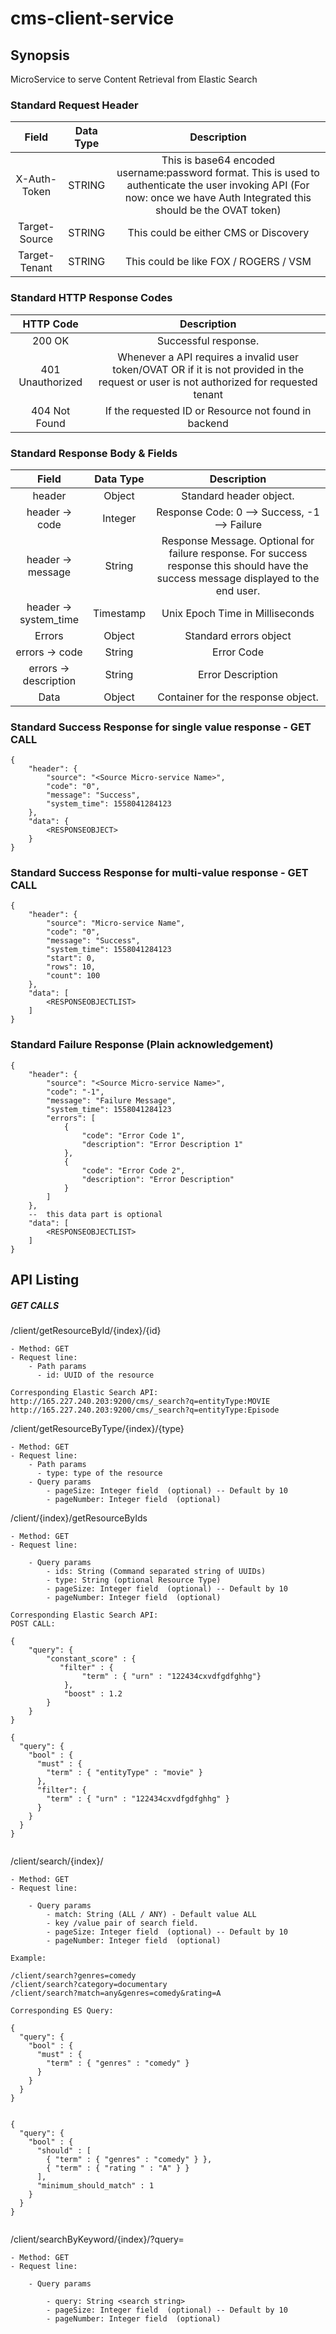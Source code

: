 # cms-client-service



## Synopsis

MicroService to serve Content Retrieval from Elastic Search


### Standard Request Header

| Field | Data Type | Description |
| :---:   |   :---:   |   :---:              |
| X-Auth-Token    | STRING | This is base64 encoded username:password format. This is used to authenticate the user invoking API (For now: once we have Auth Integrated this should be the OVAT token)	|
| Target-Source    | STRING | This could be either CMS or Discovery	|
| Target-Tenant    | STRING | This could be like FOX / ROGERS / VSM	|


### Standard HTTP Response Codes

| HTTP Code | Description |
| :---:   |   :---:   |
| 200 OK    | Successful response. |
| 401 Unauthorized    | Whenever a API requires a invalid user token/OVAT OR if it is not provided in the request or user is not authorized for requested tenant |
| 404 Not Found    | If the requested ID or Resource not found in backend |




### Standard Response Body & Fields

| Field | Data Type | Description |
| :---:   |   :---:   |   :---:              |
| header    | Object | Standard header object.	|
| header -> code    | Integer | Response Code: 0 –> Success,  -1 –> Failure	|
| header -> message    | String | Response Message. Optional for failure response. For success response this should have the success message displayed to the end user.	|
| header -> system_time    | Timestamp | Unix Epoch Time in Milliseconds	|
| Errors    | Object | Standard errors object	|
| errors -> code| String | Error Code	|
| errors -> description| String | Error Description	|
| Data| Object | Container for the response object.	|

### Standard Success Response for single value response - GET CALL

```
{
    "header": {
        "source": "<Source Micro-service Name>",
        "code": "0",
        "message": "Success",
        "system_time": 1558041284123
    },
    "data": {
        <RESPONSEOBJECT>
    }
}
```
### Standard Success Response for multi-value response - GET CALL

```
{
    "header": {
        "source": "Micro-service Name",
        "code": "0",
        "message": "Success",
        "system_time": 1558041284123
        "start": 0,
        "rows": 10,
        "count": 100
    },
    "data": [
        <RESPONSEOBJECTLIST>
    ]
}
```


 ### Standard Failure Response (Plain acknowledgement)

 ```
 {
     "header": {
         "source": "<Source Micro-service Name>",
         "code": "-1",
         "message": "Failure Message",
         "system_time": 1558041284123
         "errors": [
             {
                 "code": "Error Code 1",
                 "description": "Error Description 1"
             },
             {
                 "code": "Error Code 2",
                 "description": "Error Description"
             }
         ]
     },
     --  this data part is optional
     "data": [
         <RESPONSEOBJECTLIST>
     ]
 }
 ```

## API Listing



##### GET CALLS

/client/getResourceById/{index}/{id}

```
- Method: GET
- Request line:
    - Path params
      - id: UUID of the resource

Corresponding Elastic Search API:
http://165.227.240.203:9200/cms/_search?q=entityType:MOVIE
http://165.227.240.203:9200/cms/_search?q=entityType:Episode
```

/client/getResourceByType/{index}/{type}

```
- Method: GET
- Request line:
    - Path params
      - type: type of the resource
    - Query params
        - pageSize: Integer field  (optional) -- Default by 10
        - pageNumber: Integer field  (optional)
```

/client/{index}/getResourceByIds

```
- Method: GET
- Request line:

    - Query params
        - ids: String (Command separated string of UUIDs)
        - type: String (optional Resource Type)
        - pageSize: Integer field  (optional) -- Default by 10
        - pageNumber: Integer field  (optional)
```

```
Corresponding Elastic Search API:
POST CALL:

{
    "query": {
        "constant_score" : {
           "filter" : {
                "term" : { "urn" : "122434cxvdfgdfghhg"}
            },
            "boost" : 1.2
        }
    }
}

{
  "query": {
    "bool" : {
      "must" : {
        "term" : { "entityType" : "movie" }
      },
      "filter": {
        "term" : { "urn" : "122434cxvdfgdfghhg" }
      }
    }
  }
}


```
/client/search/{index}/

```
- Method: GET
- Request line:

    - Query params
        - match: String (ALL / ANY) - Default value ALL
        - key /value pair of search field.
        - pageSize: Integer field  (optional) -- Default by 10
        - pageNumber: Integer field  (optional)

Example:

/client/search?genres=comedy
/client/search?category=documentary   
/client/search?match=any&genres=comedy&rating=A    

Corresponding ES Query:

{
  "query": {
    "bool" : {
      "must" : {
        "term" : { "genres" : "comedy" }
      }
    }
  }
}


{
  "query": {
    "bool" : {
      "should" : [
        { "term" : { "genres" : "comedy" } },
        { "term" : { "rating " : "A" } }
      ],
      "minimum_should_match" : 1
    }
  }
}


```

/client/searchByKeyword/{index}/?query=<Search Text>

```
- Method: GET
- Request line:

    - Query params
        
        - query: String <search string>
        - pageSize: Integer field  (optional) -- Default by 10
        - pageNumber: Integer field  (optional)

```
